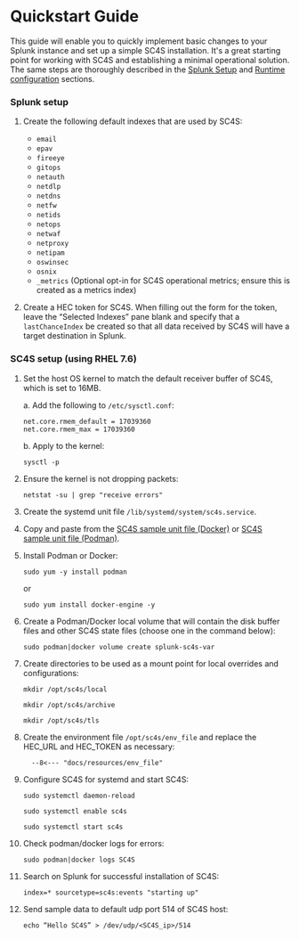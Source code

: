 # Quickstart Guide
This guide will enable you to quickly implement basic changes to your Splunk instance and set up a simple SC4S installation. It's a great starting point for working with SC4S and establishing a minimal operational solution. The same steps are thoroughly described in the [Splunk Setup](getting-started-splunk-setup.md) and [Runtime configuration](getting-started-runtime-configuration.md) sections.

### Splunk setup
1. Create the following default indexes that are used by SC4S:
    * `email`
    * `epav`
    * `fireeye`
    * `gitops`
    * `netauth`
    * `netdlp`
    * `netdns`
    * `netfw`
    * `netids`
    * `netops`
    * `netwaf`
    * `netproxy`
    * `netipam`
    * `oswinsec`
    * `osnix`
    * `_metrics` (Optional opt-in for SC4S operational metrics; ensure this is created as a metrics index)

 2. Create a HEC token for SC4S. When filling out the form for the token, leave the “Selected Indexes” pane blank and specify that a
 `lastChanceIndex` be created so that all data received by SC4S will have a target destination in Splunk.

### SC4S setup (using RHEL 7.6)
1. Set the host OS kernel to match the default receiver buffer of SC4S, which is set to 16MB.

   a. Add the following to `/etc/sysctl.conf`:
    
    ```
    net.core.rmem_default = 17039360
    net.core.rmem_max = 17039360
    ```
      
   b. Apply to the kernel:
    
    ```
    sysctl -p
    ```
        
2. Ensure the kernel is not dropping packets:

    ```
    netstat -su | grep "receive errors"
    ```

3. Create the systemd unit file `/lib/systemd/system/sc4s.service`.
4. Copy and paste from the
[SC4S sample unit file (Docker)](docker-systemd-general.md#unit-file) or [SC4S sample unit file (Podman)](podman-systemd-general.md#unit-file).

5. Install Podman or Docker:

    ```
    sudo yum -y install podman
    ```
    or
    ```
    sudo yum install docker-engine -y
    ```

6. Create a Podman/Docker local volume that will contain the disk buffer files and other SC4S state files
(choose one in the command below):

    ```
    sudo podman|docker volume create splunk-sc4s-var
    ```
  
7. Create directories to be used as a mount point for local overrides and configurations:

    ```mkdir /opt/sc4s/local```

    ```mkdir /opt/sc4s/archive```

    ```mkdir /opt/sc4s/tls```
  
8. Create the environment file `/opt/sc4s/env_file` and replace the HEC_URL and HEC_TOKEN as necessary:

    ```
      --8<--- "docs/resources/env_file"
    ```
  
9. Configure SC4S for systemd and start SC4S:

    ```sudo systemctl daemon-reload ```

    ```sudo systemctl enable sc4s```

    ```sudo systemctl start sc4s```

  
10. Check podman/docker logs for errors:

    ```
    sudo podman|docker logs SC4S
    ```
  
11. Search on Splunk for successful installation of SC4S:

    ```
    index=* sourcetype=sc4s:events "starting up"
    ```
  
12. Send sample data to default udp port 514 of SC4S host:

    ```
    echo “Hello SC4S” > /dev/udp/<SC4S_ip>/514
    ```
